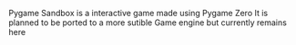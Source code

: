  
Pygame Sandbox is a interactive game made using Pygame Zero It is planned to be ported to a more sutible Game engine but currently remains here

